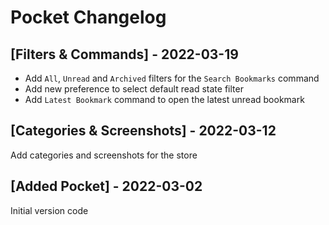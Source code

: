 # Pocket Changelog

## [Filters & Commands] - 2022-03-19
- Add `All`, `Unread` and `Archived` filters for the `Search Bookmarks` command
- Add new preference to select default read state filter
- Add `Latest Bookmark` command to open the latest unread bookmark

## [Categories & Screenshots] - 2022-03-12
Add categories and screenshots for the store

## [Added Pocket] - 2022-03-02
Initial version code